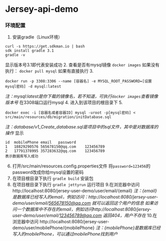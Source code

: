 # Jersey-api-demo
### 环境配置 
1. 安装gradle（Linux环境）
```
curl -s https://get.sdkman.io | bash
sdk install gradle 3.1
gradle -v
```
显示版本号3.1即代表安装成功
2. 查看是否有mysql镜像
`docker images`
如果没有执行： 
`docker pull mysql`
如果有直接执行
3. 
```
docker run -p 3308:3306 --name [容器名] -e MYSQL_ROOT_PASSWORD=[设置mysql密码] -d mysql:latest
```
*注：mysql:latest是你下载的镜像名，若不知道，可执行`docker images`查看镜像版本号*
在3308端口运行mysql
4. 进入到该项目的根目录下
5. 
```
docker exec -i [容器名或者容器ID] mysql -uroot -p[mysql密码] < src/main/resources/db/migration/initDatabase.sql
```
*注：database/v1_Create_database.sql是项目中的sql文件，其中是对数据库的操作*
显示
```
id	mobilePhone	email	password
1	18829290576	565678150@qq.com	123456789
2	17791378995	357283632@qq.com	123456789
表示数据库写入成功
```
6. 打开/src/main/resources.config.properties文件
将`password=123456`的password改成你给mysql设置的密码
7. 在项目根目录下执行
`gradle build` 
安装包
8. 在项目根目录下执行
`gradle jettyrun` 
运行项目
9.在浏览器中访问 http://localhost:8080/jersey-user-demo/user/email/{email} 
*注：{email}是数据库已经写入的email，例如访问：http://localhost:8080/jersey-user-demo/user/email/565678150@qq.com  就可以返回这个用户的信息*
*如果访问一个数据库中不存在的email，例如访问http://localhost:8080/jersey-user-demo/user/email/123456789@qq.com  返回404，用户不存在*
10.在浏览器中访问 http://localhost:8080/jersey-user-demo/user/mobilePhone/{mobilePhone}
*注：{mobilePhone}是数据库已经写入的mobilePhone，可以通过mobilePhone找到用户*
